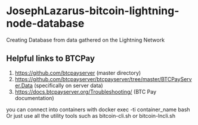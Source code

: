 # JosephLazarus-bitcoin-lightning-node-database
Creating Database from data gathered on the Lightning Network

## Helpful links to BTCPay 
1. https://github.com/btcpayserver  (master directory)
2. https://github.com/btcpayserver/btcpayserver/tree/master/BTCPayServer.Data (specifically on server data)
3. https://docs.btcpayserver.org/Troubleshooting/  (BTC Pay documentation)


	




you can connect into containers with docker exec -ti container_name bash
Or just use all the utility tools such as bitcoin-cli.sh or bitcoin-lncli.sh
